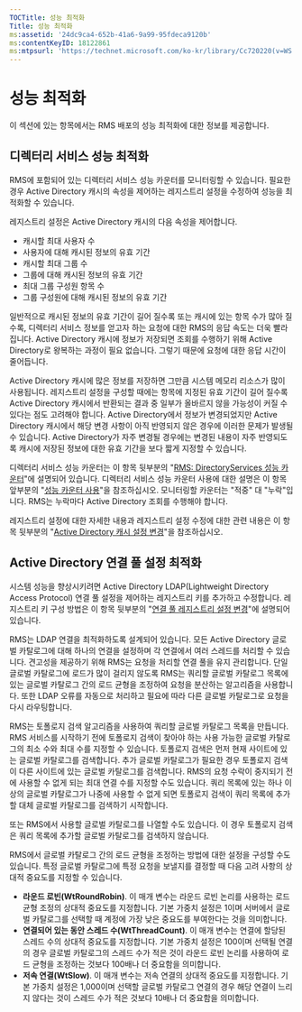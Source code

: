 ```yaml
---
TOCTitle: 성능 최적화
Title: 성능 최적화
ms:assetid: '24dc9ca4-652b-41a6-9a99-95fdeca9120b'
ms:contentKeyID: 18122861
ms:mtpsurl: 'https://technet.microsoft.com/ko-kr/library/Cc720220(v=WS.10)'
---
```


성능 최적화
===========

이 섹션에 있는 항목에서는 RMS 배포의 성능 최적화에 대한 정보를 제공합니다.

디렉터리 서비스 성능 최적화
---------------------------

RMS에 포함되어 있는 디렉터리 서비스 성능 카운터를 모니터링할 수 있습니다. 필요한 경우 Active Directory 캐시의 속성을 제어하는 레지스트리 설정을 수정하여 성능을 최적화할 수 있습니다.

레지스트리 설정은 Active Directory 캐시의 다음 속성을 제어합니다.

-   캐시할 최대 사용자 수
-   사용자에 대해 캐시된 정보의 유효 기간
-   캐시할 최대 그룹 수
-   그룹에 대해 캐시된 정보의 유효 기간
-   최대 그룹 구성원 항목 수
-   그룹 구성원에 대해 캐시된 정보의 유효 기간

일반적으로 캐시된 정보의 유효 기간이 길어 질수록 또는 캐시에 있는 항목 수가 많아 질수록, 디렉터리 서비스 정보를 얻고자 하는 요청에 대한 RMS의 응답 속도는 더욱 빨라집니다. Active Directory 캐시에 정보가 저장되면 조회를 수행하기 위해 Active Directory로 왕복하는 과정이 필요 없습니다. 그렇기 때문에 요청에 대한 응답 시간이 줄어듭니다.

Active Directory 캐시에 많은 정보를 저장하면 그만큼 시스템 메모리 리소스가 많이 사용됩니다. 레지스트리 설정을 구성할 때에는 항목에 지정된 유효 기간이 길어 질수록 Active Directory 캐시에서 반환되는 결과 중 일부가 올바르지 않을 가능성이 커질 수 있다는 점도 고려해야 합니다. Active Directory에서 정보가 변경되었지만 Active Directory 캐시에서 해당 변경 사항이 아직 반영되지 않은 경우에 이러한 문제가 발생될 수 있습니다. Active Directory가 자주 변경될 경우에는 변경된 내용이 자주 반영되도록 캐시에 저장된 정보에 대한 유효 기간을 보다 짧게 지정할 수 있습니다.

디렉터리 서비스 성능 카운터는 이 항목 뒷부분의 "[RMS: DirectoryServices 성능 카운터](https://technet.microsoft.com/37afea1d-f320-4040-96d8-57c0b45e6d46)"에 설명되어 있습니다. 디렉터리 서비스 성능 카운터 사용에 대한 설명은 이 항목 앞부분의 "[성능 카운터 사용](https://technet.microsoft.com/096c3b17-c082-46c4-939c-4373af0c9dec)"을 참조하십시오. 모니터링할 카운터는 "적중" 대 "누락"입니다. RMS는 누락마다 Active Directory 조회를 수행해야 합니다.

레지스트리 설정에 대한 자세한 내용과 레지스트리 설정 수정에 대한 관련 내용은 이 항목 뒷부분의 "[Active Directory 캐시 설정 변경](https://technet.microsoft.com/8789a7a5-2065-4fae-9104-e0a70f1f2fb6)"을 참조하십시오.

Active Directory 연결 풀 설정 최적화
------------------------------------

시스템 성능을 향상시키려면 Active Directory LDAP(Lightweight Directory Access Protocol) 연결 풀 설정을 제어하는 레지스트리 키를 추가하고 수정합니다. 레지스트리 키 구성 방법은 이 항목 뒷부분의 "[연결 풀 레지스트리 설정 변경](https://technet.microsoft.com/c61d91db-a1ad-4ca5-a492-015da629afbc)"에 설명되어 있습니다.

RMS는 LDAP 연결을 최적화하도록 설계되어 있습니다. 모든 Active Directory 글로벌 카탈로그에 대해 하나의 연결을 설정하며 각 연결에서 여러 스레드를 처리할 수 있습니다. 견고성을 제공하기 위해 RMS는 요청을 처리할 연결 풀을 유지 관리합니다. 단일 글로벌 카탈로그에 로드가 많이 걸리지 않도록 RMS는 쿼리할 글로벌 카탈로그 목록에 있는 글로벌 카탈로그 간의 로드 균형을 조정하여 요청을 분산하는 알고리즘을 사용합니다. 또한 LDAP 오류를 자동으로 처리하고 필요에 따라 다른 글로벌 카탈로그로 요청을 다시 라우팅합니다.

RMS는 토폴로지 검색 알고리즘을 사용하여 쿼리할 글로벌 카탈로그 목록을 만듭니다. RMS 서비스를 시작하기 전에 토폴로지 검색이 찾아야 하는 사용 가능한 글로벌 카탈로그의 최소 수와 최대 수를 지정할 수 있습니다. 토폴로지 검색은 먼저 현재 사이트에 있는 글로벌 카탈로그를 검색합니다. 추가 글로벌 카탈로그가 필요한 경우 토폴로지 검색이 다른 사이트에 있는 글로벌 카탈로그를 검색합니다. RMS의 요청 수락이 중지되기 전에 사용할 수 없게 되는 최대 연결 수를 지정할 수도 있습니다. 쿼리 목록에 있는 하나 이상의 글로벌 카탈로그가 나중에 사용할 수 없게 되면 토폴로지 검색이 쿼리 목록에 추가할 대체 글로벌 카탈로그를 검색하기 시작합니다.

또는 RMS에서 사용할 글로벌 카탈로그를 나열할 수도 있습니다. 이 경우 토폴로지 검색은 쿼리 목록에 추가할 글로벌 카탈로그를 검색하지 않습니다.

RMS에서 글로벌 카탈로그 간의 로드 균형을 조정하는 방법에 대한 설정을 구성할 수도 있습니다. 특정 글로벌 카탈로그에 특정 요청을 보낼지를 결정할 때 다음 고려 사항의 상대적 중요도를 지정할 수 있습니다.

-   **라운드 로빈(WtRoundRobin)**. 이 매개 변수는 라운드 로빈 논리를 사용하는 로드 균형 조정의 상대적 중요도를 지정합니다. 기본 가중치 설정은 1이며 서버에서 글로벌 카탈로그를 선택할 때 계정에 가장 낮은 중요도를 부여한다는 것을 의미합니다.
-   **연결되어 있는 동안 스레드 수(WtThreadCount)**. 이 매개 변수는 연결에 할당된 스레드 수의 상대적 중요도를 지정합니다. 기본 가중치 설정은 100이며 선택될 연결의 경우 글로벌 카탈로그의 스레드 수가 적은 것이 라운드 로빈 논리를 사용하여 로드 균형을 조정하는 것보다 100배나 더 중요함을 의미합니다.
-   **저속 연결(WtSlow)**. 이 매개 변수는 저속 연결의 상대적 중요도를 지정합니다. 기본 가중치 설정은 1,000이며 선택할 글로벌 카탈로그 연결의 경우 해당 연결이 느리지 않다는 것이 스레드 수가 적은 것보다 10배나 더 중요함을 의미합니다.
